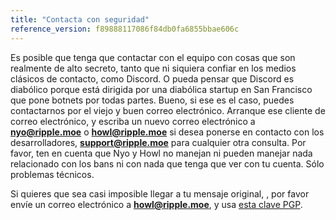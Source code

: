 ```yaml
---
title: "Contacta con seguridad"
reference_version: f89888117086f84db0fa6855bbae606c
---
```

Es posible que tenga que contactar con el equipo con cosas que son realmente de alto secreto, tanto que ni siquiera confiar en los medios clásicos de contacto, como Discord. O pueda pensar que Discord es diabólico porque está dirigida por una diabólica startup en San Francisco que pone botnets por todas partes. Bueno, si ese es el caso, puedes contactarnos por el viejo y buen correo electrónico. Arranque ese cliente de correo electrónico, y escriba un nuevo correo electrónico a **nyo@ripple.moe** o **howl@ripple.moe** si desea ponerse en contacto con los desarrolladores, **support@ripple.moe** para cualquier otra consulta. Por favor, ten en cuenta que Nyo y Howl no manejan ni pueden manejar nada relacionado con los bans ni con nada que tenga que ver con tu cuenta. Sólo problemas técnicos.

Si quieres que sea casi imposible llegar a tu mensaje original, , por favor envíe un correo electrónico a **howl@ripple.moe**, y usa [esta clave PGP](https://pgp.mit.edu/pks/lookup?op=vindex&search=0x40D328300D245DA5).
